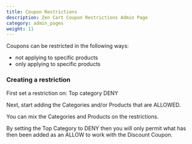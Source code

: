 ```yaml
---
title: Coupon Restrictions 
description: Zen Cart Coupon Restrictions Admin Page 
category: admin_pages
weight: 11
---
```


Coupons can be restricted in the following ways:
- not applying to specific products
- only applying to specific products 

### Creating a restriction 
First set a restriction on:
Top category DENY

Next, start adding the Categories and/or Products that are ALLOWED.

You can mix the Categories and Products on the restrictions. 

By setting the Top Category to DENY then you will only permit what has then been added as an ALLOW to work with the Discount Coupon. 



